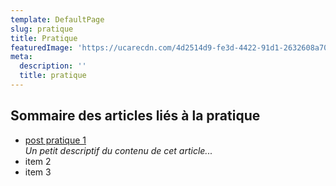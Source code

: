 ```yaml
---
template: DefaultPage
slug: pratique
title: Pratique
featuredImage: 'https://ucarecdn.com/4d2514d9-fe3d-4422-91d1-2632608a707a/'
meta:
  description: ''
  title: pratique
---
```

## Sommaire des articles liés à la pratique

* [post pratique 1](https://francaisavecdan.netlify.app/posts/post-pratique-1/)\
  _Un petit descriptif du contenu de cet article..._
* item 2
* item 3
